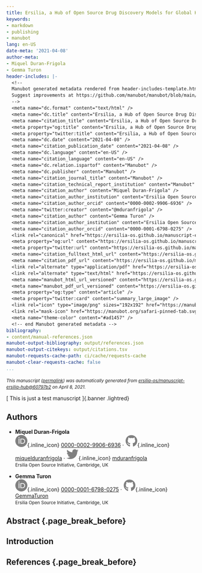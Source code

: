 ```yaml
---
title: Ersilia, a Hub of Open Source Drug Discovery Models for Global Health
keywords:
- markdown
- publishing
- manubot
lang: en-US
date-meta: '2021-04-08'
author-meta:
- Miquel Duran-Frigola
- Gemma Turon
header-includes: |-
  <!--
  Manubot generated metadata rendered from header-includes-template.html.
  Suggest improvements at https://github.com/manubot/manubot/blob/main/manubot/process/header-includes-template.html
  -->
  <meta name="dc.format" content="text/html" />
  <meta name="dc.title" content="Ersilia, a Hub of Open Source Drug Discovery Models for Global Health" />
  <meta name="citation_title" content="Ersilia, a Hub of Open Source Drug Discovery Models for Global Health" />
  <meta property="og:title" content="Ersilia, a Hub of Open Source Drug Discovery Models for Global Health" />
  <meta property="twitter:title" content="Ersilia, a Hub of Open Source Drug Discovery Models for Global Health" />
  <meta name="dc.date" content="2021-04-08" />
  <meta name="citation_publication_date" content="2021-04-08" />
  <meta name="dc.language" content="en-US" />
  <meta name="citation_language" content="en-US" />
  <meta name="dc.relation.ispartof" content="Manubot" />
  <meta name="dc.publisher" content="Manubot" />
  <meta name="citation_journal_title" content="Manubot" />
  <meta name="citation_technical_report_institution" content="Manubot" />
  <meta name="citation_author" content="Miquel Duran-Frigola" />
  <meta name="citation_author_institution" content="Ersilia Open Source Initiative, Cambridge, UK" />
  <meta name="citation_author_orcid" content="0000-0002-9906-6936" />
  <meta name="twitter:creator" content="@mduranfrigola" />
  <meta name="citation_author" content="Gemma Turon" />
  <meta name="citation_author_institution" content="Ersilia Open Source Initiative, Cambridge, UK" />
  <meta name="citation_author_orcid" content="0000-0001-6798-0275" />
  <link rel="canonical" href="https://ersilia-os.github.io/manuscript-ersilia-hub/" />
  <meta property="og:url" content="https://ersilia-os.github.io/manuscript-ersilia-hub/" />
  <meta property="twitter:url" content="https://ersilia-os.github.io/manuscript-ersilia-hub/" />
  <meta name="citation_fulltext_html_url" content="https://ersilia-os.github.io/manuscript-ersilia-hub/" />
  <meta name="citation_pdf_url" content="https://ersilia-os.github.io/manuscript-ersilia-hub/manuscript.pdf" />
  <link rel="alternate" type="application/pdf" href="https://ersilia-os.github.io/manuscript-ersilia-hub/manuscript.pdf" />
  <link rel="alternate" type="text/html" href="https://ersilia-os.github.io/manuscript-ersilia-hub/v/60797b23b4cb0a824ed9f88cfaaa461024ac8851/" />
  <meta name="manubot_html_url_versioned" content="https://ersilia-os.github.io/manuscript-ersilia-hub/v/60797b23b4cb0a824ed9f88cfaaa461024ac8851/" />
  <meta name="manubot_pdf_url_versioned" content="https://ersilia-os.github.io/manuscript-ersilia-hub/v/60797b23b4cb0a824ed9f88cfaaa461024ac8851/manuscript.pdf" />
  <meta property="og:type" content="article" />
  <meta property="twitter:card" content="summary_large_image" />
  <link rel="icon" type="image/png" sizes="192x192" href="https://manubot.org/favicon-192x192.png" />
  <link rel="mask-icon" href="https://manubot.org/safari-pinned-tab.svg" color="#ad1457" />
  <meta name="theme-color" content="#ad1457" />
  <!-- end Manubot generated metadata -->
bibliography:
- content/manual-references.json
manubot-output-bibliography: output/references.json
manubot-output-citekeys: output/citations.tsv
manubot-requests-cache-path: ci/cache/requests-cache
manubot-clear-requests-cache: false
...
```







<small><em>
This manuscript
([permalink](https://ersilia-os.github.io/manuscript-ersilia-hub/v/60797b23b4cb0a824ed9f88cfaaa461024ac8851/))
was automatically generated
from [ersilia-os/manuscript-ersilia-hub@60797b2](https://github.com/ersilia-os/manuscript-ersilia-hub/tree/60797b23b4cb0a824ed9f88cfaaa461024ac8851)
on April 8, 2021.
</em></small>

[ This is just a test manuscript ]{.banner .lightred}

## Authors



+ **Miquel Duran-Frigola**<br>
    ![ORCID icon](images/orcid.svg){.inline_icon}
    [0000-0002-9906-6936](https://orcid.org/0000-0002-9906-6936)
    · ![GitHub icon](images/github.svg){.inline_icon}
    [miquelduranfrigola](https://github.com/miquelduranfrigola)
    · ![Twitter icon](images/twitter.svg){.inline_icon}
    [mduranfrigola](https://twitter.com/mduranfrigola)<br>
  <small>
     Ersilia Open Source Initiative, Cambridge, UK
  </small>

+ **Gemma Turon**<br>
    ![ORCID icon](images/orcid.svg){.inline_icon}
    [0000-0001-6798-0275](https://orcid.org/0000-0001-6798-0275)
    · ![GitHub icon](images/github.svg){.inline_icon}
    [GemmaTuron](https://github.com/GemmaTuron)<br>
  <small>
     Ersilia Open Source Initiative, Cambridge, UK
  </small>



## Abstract {.page_break_before}




## Introduction


## References {.page_break_before}

<!-- Explicitly insert bibliography here -->
<div id="refs"></div>
